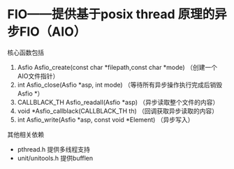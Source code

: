 # FIO——提供基于posix thread 原理的异步FIO（AIO）

核心函数包括

1. Asfio Asfio_create(const char *filepath,const char *mode) （创建一个AIO文件指针）
2. int Asfio_close(Asfio *asp, int mode) （等待所有异步操作执行完成后销毁Asfio *）
3. CALLBLACK_TH Asfio_readall(Asfio *asp) （异步读取整个文件的内容）
4. void *Asfio_callblack(CALLBLACK_TH th) （回调获取异步读取的内容）
5. int Asfio_write(Asfio *asp, const void *Element) （异步写入）

其他相关依赖

- pthread.h 提供多线程支持
- unit/unitools.h 提供bufflen
